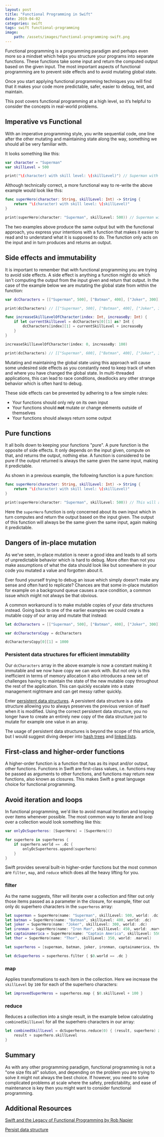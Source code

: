 ```yaml
---
layout: post
title: "Functional Programming in Swift"
date: 2019-04-02
categories: swift
tags: swift functional-programming
image:
    path: /assets/images/functional-programming-swift.png
---
```


Functional programming is a programming paradigm and perhaps even more so a mindset which helps you structure your programs into separate functions. These functions take some input and return the computed output based on the given input. The most important aspects of functional programming are to prevent side effects and to avoid mutating global state.

Once you start applying functional programming techniques you will find that it makes your code more predictable, safer, easier to debug, test, and maintain. 

This post covers functional programming at a high level, so it’s helpful to consider the concepts in real-world problems.

## Imperative vs Functional

With an imperative programming style, you write sequential code, one line after the other mutating and maintaining state along the way, something we should all be very familiar with.

It looks something like this:

```swift
var character = "Superman"
var skillLevel = 500

print("\(character) with skill level: \(skillLevel)") // Superman with skill level: 500
```

Although technically correct, a more functional way to re-write the above example would look like this:

```swift
func superHero(character: String, skillLevel: Int) -> String {
    return "\(character) with skill level: \(skillLevel)"
}

print(superHero(character: "Superman", skillLevel: 500)) // Superman with skill level: 500
```

The two examples above produce the same output but with the functional approach, you express your intentions with a function that makes it easier to read and to understand what it is supposed to do. The function only acts on the input and in turn produces and returns an output. 

## Side effects and immutability

It is important to remember that with functional programming you are trying to avoid side effects. A side effect is anything a function might do which isn't computing the output from the input given and return that output. In the case of the example below we are mutating the global state from within the function:

```swift
var dcCharacters = [["Superman", 500], ["Batman", 400], ["Joker", 300]]

print(dcCharacters) // [["Superman", 500], ["Batman", 400], ["Joker", 300]]

func increaseSkillLevelOfCharacter(index: Int, increaseBy: Int) {
    if let currentSkillLevel = dcCharacters[0][1] as? Int {
        dcCharacters[index][1] = currentSkillLevel + increaseBy
    }
}

increaseSkillLevelOfCharacter(index: 0, increaseBy: 100)

print(dcCharacters) // [["Superman", 600], ["Batman", 400], ["Joker", 300]]
```

Mutating and maintaining the global state using this approach will cause some undesired side effects as you constantly need to keep track of when and where you have changed the global state. In multi-threaded applications, this can lead to race conditions, deadlocks any other strange behavior which is often hard to debug.

These side effects can be prevented by adhering to a few simple rules: 

* Your functions should only rely on its own input
* Your functions should **not** mutate or change elements outside of themselves
* Your functions should always return some output

## Pure functions

It all boils down to keeping your functions "pure". A pure function is the opposite of side effects. It only depends on the input given, compute on that, and returns the output, nothing else. A function is considered to be pure if the output returned is always the same given the same input, making it predictable.

As shown in a previous example, the following function is a pure function:

```swift
func superHero(character: String, skillLevel: Int) -> String {
    return "\(character) with skill level: \(skillLevel)"
}

print(superHero(character: "Superman", skillLevel: 500)) // This will always produce the same result given the same input
```

Here the `superHero` function is only concerned about its own input which in turn computes and return the output based on the input given. The output of this function will always be the same given the same input, again making it predictable.

## Dangers of in-place mutation

As we've seen, in-place mutation is never a good idea and leads to all sorts of unpredictable behavior which is hard to debug. More often than not you make assumptions of what the data should look like but somewhere in your code you mutated a value and forgotten about it. 

Ever found yourself trying to debug an issue which simply doesn't make any sense and often hard to replicate? Chances are that some in-place mutation for example on a background queue causes a race condition, a common issue which might not always be that obvious.

A common workaround is to make mutable copies of your data structures instead. Going back to one of the earlier examples we could create a mutable copy of our array and mutate that instead:

```swift
let dcCharacters = [["Superman", 500], ["Batman", 400], ["Joker", 300]]

var dcCharactersCopy = dcCharacters

dcCharactersCopy[0][1] = 1000
```

### Persistent data structures for efficient immutability

Our `dcCharacters` array in the above example is now a constant making it immutable and we now have copy we can work with. But not only is this inefficient in terms of memory allocation it also introduces a new set of challenges having to maintain the state of the new mutable copy throughout the rest of the application. This can quickly escalate into a state management nightmare and can get messy rather quickly.

Enter [persistent data structures](https://en.wikipedia.org/wiki/Persistent_data_structure). A persistent data structure is a data structure allowing you to always preserves the previous version of itself when it is modified. Using the correct persistent data structure, you no longer have to create an entirely new copy of the data structure just to mutate for example one value in an array.

The usage of persistent data structures is beyond the scope of this article, but I would suggest diving deeper into [hash trees](https://en.wikipedia.org/wiki/Hash_tree_persistent_data_structure) and [linked lists](https://en.wikipedia.org/wiki/Linked_list).

## First-class and higher-order functions

A higher-order function is a function that has as its input and/or output, other functions. Functions in Swift are first-class values, i.e. functions may be passed as arguments to other functions, and functions may return new functions, also known as closures. This makes Swift a great language choice for functional programming.

## Avoid iteration and loops

In functional programming, we'd like to avoid manual iteration and looping over items whenever possible. The most common way to iterate and loop over a collection would look something like this:

```swift
var onlyDcSuperheros: [SuperHero] = [SuperHero]()

for superhero in superheros {
    if superhero.world == .dc {
        onlyDcSuperheros.append(superhero)
    }
}
```

Swift provides several built-in higher-order functions but the most common are `filter`, `map`, and `reduce` which does all the heavy lifting for you.

### filter

As the name suggests, filter will iterate over a collection and filter out only those items passed as a parameter in the closure, for example, filter out only dc superhero characters in the `superheros` array:

```swift
let superman = SuperHero(name: "Superman", skillLevel: 500, world: .dc)
let batman = SuperHero(name: "Batman", skillLevel: 400, world: .dc)
let joker = SuperHero(name: "Joker", skillLevel: 300, world: .dc)
let ironman = SuperHero(name: "Iron Man", skillLevel: 450, world: .marvel)
let captainamerica = SuperHero(name: "Captain America", skillLevel: 550, world: .marvel)
let thor = SuperHero(name: "Thor", skillLevel: 350, world: .marvel)

let superheros = [superman, batman, joker, ironman, captainamerica, thor]

let dcSuperheros = superheros.filter { $0.world == .dc }
```

### map

Applies transformations to each item in the collection. Here we increase the `skillLevel` by `100` for each of the superhero characters:

```swift
let improvedSuperHeros = superheros.map { $0.skillLevel + 100 }
```

### reduce

Reduces a collection into a single result, in the example below calculating `combinedSkillLevel` for all the superhero characters in our array:

```swift
let combinedSkillLevel = dcSuperheros.reduce(0) { (result, superhero) in
    result + superhero.skillLevel
}
```

## Summary

As with any other programming paradigm, functional programming is not a "one size fits all" solution, and depending on the problem you are trying to solve it might not always the best choice. If however, you need to solve complicated problems at scale where the safety, predictability, and ease of maintenance is key then you might want to consider functional programming.

## Additional Resources

[Swift and the Legacy of Functional Programming by Rob Napier](https://academy.realm.io/posts/tryswift-rob-napier-swift-legacy-functional-programming/)

[Persist data structure](https://en.wikipedia.org/wiki/Persistent_data_structure)
